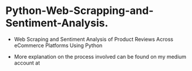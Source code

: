 # Python-Web-Scrapping-and-Sentiment-Analysis.  

* Web Scraping and Sentiment Analysis of Product Reviews Across eCommerce Platforms Using Python

* More explanation on the process involved can be found on my medium account at 
